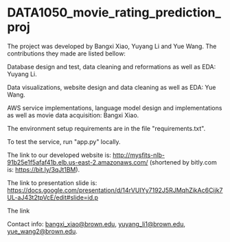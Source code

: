 # DATA1050_movie_rating_prediction_proj

The project was developed by Bangxi Xiao, Yuyang Li and Yue Wang.
The contributions they made are listed bellow:

Database design and test, data cleaning and reformations as well as EDA: Yuyang Li.

Data visualizations, website design and data cleaning as well as EDA: Yue Wang.

AWS service implementations, language model design and implementations as well as movie data acquisition: Bangxi Xiao.

The environment setup requirements are in the file "requirements.txt".

To test the service, run "app.py" locally.

The link to our developed website is: http://mysfits-nlb-91b25e1f5afaf41b.elb.us-east-2.amazonaws.com/ (shortened by bitly.com is: https://bit.ly/3qJt1BM).

The link to presentation slide is: https://docs.google.com/presentation/d/14rVUIYy7192J5RJMqhZikAc6Cijk7UL-aJ43t2tpVcE/edit#slide=id.p

The link

Contact info: bangxi_xiao@brown.edu, yuyang_li1@brown.edu, yue_wang2@brown.edu.
